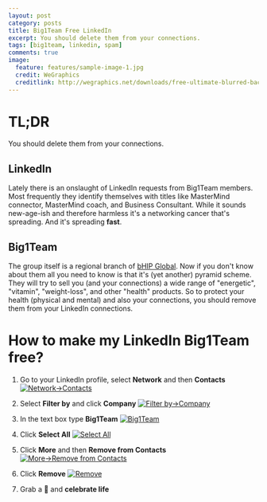```yaml
---
layout: post
category: posts
title: Big1Team Free LinkedIn
excerpt: You should delete them from your connections.
tags: [big1team, linkedin, spam]
comments: true
image:
  feature: features/sample-image-1.jpg
  credit: WeGraphics
  creditlink: http://wegraphics.net/downloads/free-ultimate-blurred-background-pack/
---
```


# TL;DR

You should delete them from your connections.

## LinkedIn

Lately there is an onslaught of LinkedIn requests from Big1Team members. Most frequently they identify themselves with titles like MasterMind connector, MasterMind coach, and Business Consultant. While it sounds new-age-ish and therefore harmless it's a networking cancer that's spreading. And it's spreading **fast**.

## Big1Team

The group itself is a regional branch of [bHIP Global](http://bhipglobal.com/). Now if you don't know about them all you need to know is that it's (yet another) pyramid scheme. They will try to sell you (and your connections) a wide range of "energetic", "vitamin", "weight-loss", and other "health" products. So to protect your health (physical and mental) and also your connections, you should remove them from your LinkedIn connections.

# How to make my LinkedIn Big1Team free?

1. Go to your LinkedIn profile, select **Network** and then **Contacts**
[![Network->Contacts](https://d23f6h5jpj26xu.cloudfront.net/ljkpmcdoaghiga_small.png)](http://img.svbtle.com/ljkpmcdoaghiga.png)

2. Select **Filter by** and click **Company**
[![Filter by->Company](https://d23f6h5jpj26xu.cloudfront.net/yerxp31bn0wdg_small.png)](http://img.svbtle.com/yerxp31bn0wdg.png)

3. In the text box type **Big1Team**
[![Big1Team](https://d23f6h5jpj26xu.cloudfront.net/gdmsvnr1dw5cpa_small.png)](http://img.svbtle.com/gdmsvnr1dw5cpa.png)

4. Click **Select All**
[![Select All](https://d23f6h5jpj26xu.cloudfront.net/nw5k0nsynisyg_small.png)](http://img.svbtle.com/nw5k0nsynisyg.png)

5. Click **More** and then **Remove from Contacts**
[![More->Remove from Contacts](https://d23f6h5jpj26xu.cloudfront.net/3689spkw8frz2w_small.png)](http://img.svbtle.com/3689spkw8frz2w.png)

6. Click **Remove**
[![Remove](https://d23f6h5jpj26xu.cloudfront.net/z8kwyy65vn6q8w_small.png)](http://img.svbtle.com/z8kwyy65vn6q8w.png)

7. Grab a :beer: and **celebrate life**
